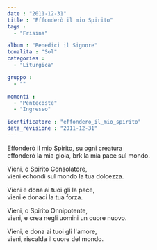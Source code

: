 ```yaml
---
date : "2011-12-31"
title : "Effonderò il mio Spirito"
tags : 
  - "Frisina"

album : "Benedici il Signore"
tonalita : "Sol"
categories : 
  - "Liturgica"

gruppo : 
  - ""

momenti : 
  - "Pentecoste"
  - "Ingresso"

identificatore : "effondero_il_mio_spirito"
data_revisione : "2011-12-31"
---
```

  
  
  
Effonderò il mio Spirito, su ogni creatura  
effonderò  la mia gioia, brk la mia pace sul mondo.  
  
  
  
Vieni, o Spirito Consolatore,  
vieni echondi sul mondo la tua dolcezza.  
  
  
  
Vieni e dona ai tuoi gli la pace,  
vieni e donaci la tua forza.  
  
  
  
Vieni, o Spirito Onnipotente,  
vieni, e crea negli uomini un cuore nuovo.  
  
  
  
Vieni, e dona ai tuoi gli l'amore,  
vieni, riscalda il cuore del mondo.  
  
  
  
  
